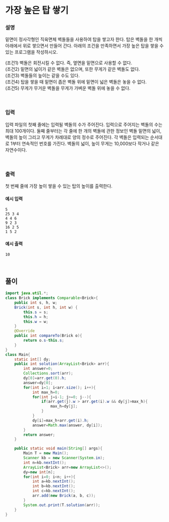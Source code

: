 # 가장 높은 탑 쌓기
### 설명
밑면이 정사각형인 직육면체 벽돌들을 사용하여 탑을 쌓고자 한다. 탑은 벽돌을 한 개씩 아래에서 위로 쌓으면서 만들어 간다. 아래의 조건을 만족하면서 가장 높은 탑을 쌓을 수 있는 프로그램을 작성하시오. <br>

(조건1) 벽돌은 회전시킬 수 없다. 즉, 옆면을 밑면으로 사용할 수 없다.<br>
(조건2) 밑면의 넓이가 같은 벽돌은 없으며, 또한 무게가 같은 벽돌도 없다.<br>
(조건3) 벽돌들의 높이는 같을 수도 있다.<br>
(조건4) 탑을 쌓을 때 밑면이 좁은 벽돌 위에 밑면이 넓은 벽돌은 놓을 수 없다.<br>
(조건5) 무게가 무거운 벽돌을 무게가 가벼운 벽돌 위에 놓을 수 없다.

<br>

### 입력
입력 파일의 첫째 줄에는 입력될 벽돌의 수가 주어진다. 입력으로 주어지는 벽돌의 수는 최대 100개이다. 둘째 줄부터는 각 줄에 한 개의 벽돌에 관한 정보인 벽돌 밑면의 넓이, 벽돌의 높이 그리고 무게가 차례대로 양의 정수로 주어진다. 각 벽돌은 입력되는 순서대로 1부터 연속적인 번호를 가진다. 벽돌의 넓이, 높이 무게는 10,000보다 작거나 같은 자연수이다.


<br>

### 출력
첫 번째 줄에 가장 높이 쌓을 수 있는 탑의 높이를 출력한다.


#### 예시 입력
```
5
25 3 4
4 4 6
9 2 3
16 2 5
1 5 2
```


#### 예시 출력
```
10
```

<br>


## 풀이
```java
import java.util.*;
class Brick implements Comparable<Brick>{
    public int s, h, w;
    Brick(int s, int h, int w) {
		this.s = s;
        this.h = h;
        this.w = w;
    }
    @Override
    public int compareTo(Brick o){
        return o.s-this.s;
    }
}
class Main{
	static int[] dy;
	public int solution(ArrayList<Brick> arr){
		int answer=0;
		Collections.sort(arr);
		dy[0]=arr.get(0).h;
		answer=dy[0];
		for(int i=1; i<arr.size(); i++){
			int max_h=0;
			for(int j=i-1; j>=0; j--){
				if(arr.get(j).w > arr.get(i).w && dy[j]>max_h){
					max_h=dy[j];
				}
			}
			dy[i]=max_h+arr.get(i).h;
			answer=Math.max(answer, dy[i]);
		}
		return answer;
	}

	public static void main(String[] args){
		Main T = new Main();
		Scanner kb = new Scanner(System.in);
		int n=kb.nextInt();
		ArrayList<Brick> arr=new ArrayList<>();
		dy=new int[n];
		for(int i=0; i<n; i++){
			int a=kb.nextInt();
			int b=kb.nextInt();
			int c=kb.nextInt();
			arr.add(new Brick(a, b, c));
		}
		System.out.print(T.solution(arr));
	}
}

```


<br>

